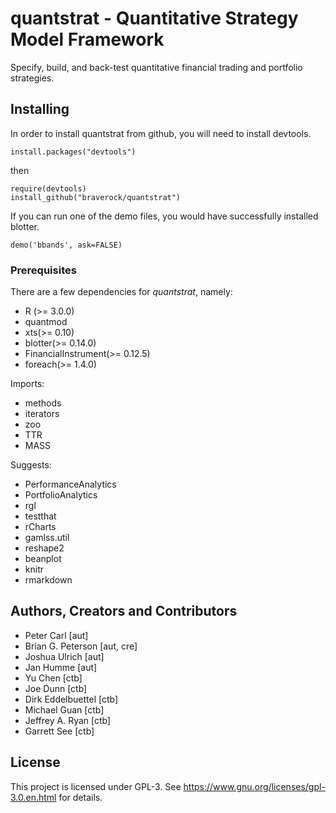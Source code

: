 

# quantstrat - Quantitative Strategy Model Framework

Specify, build, and back-test quantitative financial trading and portfolio strategies.

## Installing

In order to install quantstrat from github, you will need to install devtools.

```
install.packages("devtools")
```

then

```
require(devtools)
install_github("braverock/quantstrat")
```

If you can run one of the demo files, you would have successfully installed blotter.

```
demo('bbands', ask=FALSE)
```

### Prerequisites

There are a few dependencies for _quantstrat_, namely:

* R (>= 3.0.0)
* quantmod
* xts(>= 0.10)
* blotter(>= 0.14.0)
* FinancialInstrument(>= 0.12.5)
* foreach(>= 1.4.0)

Imports:

* methods
* iterators
* zoo
* TTR
* MASS

Suggests:

* PerformanceAnalytics
* PortfolioAnalytics
* rgl
* testthat
* rCharts
* gamlss.util
* reshape2
* beanplot
* knitr
* rmarkdown

## Authors, Creators and Contributors

* Peter Carl [aut]
* Brian G. Peterson [aut, cre]
* Joshua Ulrich [aut]
* Jan Humme [aut]
* Yu Chen [ctb]
* Joe Dunn [ctb]
* Dirk Eddelbuettel [ctb]
* Michael Guan [ctb]
* Jeffrey A. Ryan [ctb]
* Garrett See [ctb]

## License

This project is licensed under GPL-3. See https://www.gnu.org/licenses/gpl-3.0.en.html for details.
